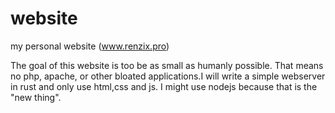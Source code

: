 # website
my personal website (www.renzix.pro)

The goal of this website is too be as small as humanly possible. That means no php, apache, or other bloated applications.I 
will write a simple webserver in rust and only use html,css and js. I might use nodejs because that is the "new thing".
